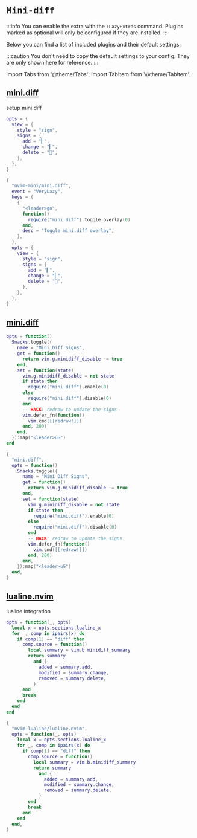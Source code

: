 # `Mini-diff`

<!-- plugins:start -->

:::info
You can enable the extra with the `:LazyExtras` command.
Plugins marked as optional will only be configured if they are installed.
:::

Below you can find a list of included plugins and their default settings.

:::caution
You don't need to copy the default settings to your config.
They are only shown here for reference.
:::

import Tabs from '@theme/Tabs';
import TabItem from '@theme/TabItem';

## [mini.diff](https://github.com/nvim-mini/mini.diff)

 setup mini.diff


<Tabs>

<TabItem value="opts" label="Options">

```lua
opts = {
  view = {
    style = "sign",
    signs = {
      add = "▎",
      change = "▎",
      delete = "",
    },
  },
}
```

</TabItem>


<TabItem value="code" label="Full Spec">

```lua
{
  "nvim-mini/mini.diff",
  event = "VeryLazy",
  keys = {
    {
      "<leader>go",
      function()
        require("mini.diff").toggle_overlay(0)
      end,
      desc = "Toggle mini.diff overlay",
    },
  },
  opts = {
    view = {
      style = "sign",
      signs = {
        add = "▎",
        change = "▎",
        delete = "",
      },
    },
  },
}
```

</TabItem>

</Tabs>

## [mini.diff](https://github.com/nvim-mini/mini.diff)

<Tabs>

<TabItem value="opts" label="Options">

```lua
opts = function()
  Snacks.toggle({
    name = "Mini Diff Signs",
    get = function()
      return vim.g.minidiff_disable ~= true
    end,
    set = function(state)
      vim.g.minidiff_disable = not state
      if state then
        require("mini.diff").enable(0)
      else
        require("mini.diff").disable(0)
      end
      -- HACK: redraw to update the signs
      vim.defer_fn(function()
        vim.cmd([[redraw!]])
      end, 200)
    end,
  }):map("<leader>uG")
end
```

</TabItem>


<TabItem value="code" label="Full Spec">

```lua
{
  "mini.diff",
  opts = function()
    Snacks.toggle({
      name = "Mini Diff Signs",
      get = function()
        return vim.g.minidiff_disable ~= true
      end,
      set = function(state)
        vim.g.minidiff_disable = not state
        if state then
          require("mini.diff").enable(0)
        else
          require("mini.diff").disable(0)
        end
        -- HACK: redraw to update the signs
        vim.defer_fn(function()
          vim.cmd([[redraw!]])
        end, 200)
      end,
    }):map("<leader>uG")
  end,
}
```

</TabItem>

</Tabs>

## [lualine.nvim](https://github.com/nvim-lualine/lualine.nvim)

 lualine integration


<Tabs>

<TabItem value="opts" label="Options">

```lua
opts = function(_, opts)
  local x = opts.sections.lualine_x
  for _, comp in ipairs(x) do
    if comp[1] == "diff" then
      comp.source = function()
        local summary = vim.b.minidiff_summary
        return summary
          and {
            added = summary.add,
            modified = summary.change,
            removed = summary.delete,
          }
      end
      break
    end
  end
end
```

</TabItem>


<TabItem value="code" label="Full Spec">

```lua
{
  "nvim-lualine/lualine.nvim",
  opts = function(_, opts)
    local x = opts.sections.lualine_x
    for _, comp in ipairs(x) do
      if comp[1] == "diff" then
        comp.source = function()
          local summary = vim.b.minidiff_summary
          return summary
            and {
              added = summary.add,
              modified = summary.change,
              removed = summary.delete,
            }
        end
        break
      end
    end
  end,
}
```

</TabItem>

</Tabs>

<!-- plugins:end -->

